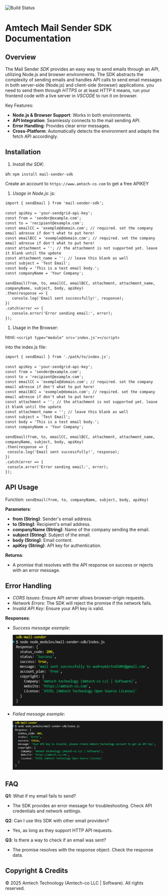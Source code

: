 ![Build Status](https://github.com/username/repo-name/actions/workflows/main.yml/badge.svg)

**Amtech Mail Sender SDK Documentation**
======================================

**Overview**
---------
The Mail Sender *SDK* provides an easy way to send emails through an *API*, utilizing Node.js and browser environments. The SDK abstracts the complexity of sending emails and handles API calls to send email messages in both server-side (Node.js) and client-side (browser) applications. you need to send them through *HTTPS* or at least *HTTP* it means, run your frontend code with a live server in *VSCODE* to run it on browser.

Key Features:
- **Node.js & Browser Support**: Works in both environments.
- **API Integration**: Seamlessly connects to the mail sending API.
- **Error Handling**: Provides clear error messages.
- **Cross-Platform**: Automatically detects the environment and adapts the fetch API accordingly.

**Installation**
------------
1. *Install the SDK*:
   
sh:
   `npm install mail-sender-sdk`

Create an account to `https://www.amtech-co.com` to get a free APIKEY

1. *Usage in Node.js*:
js:
 ```
import { sendEmail } from 'mail-sender-sdk';

const apiKey = 'your-sendgrid-api-key';
const from = 'sender@example.com';
const to = 'recipient@example.com';
const emailCC = 'exemple@domain.com'; // required. set the company email adresse if don't what to put here!
const emailBCC = 'exemple@domain.com'; // required. set the company email adresse if don't what to put here!
const attachment = ''; // the attachment is not supported yet. leave it blank until the update
const attachment_name = ''; // leave this blank as well
const subject = 'Test Email';
const body = 'This is a test email body.';
const companyName = 'Your Company';

sendEmail(from, to, emailCC, emailBCC, attachment, attachment_name, companyName, subject, body, apiKey)
.then(response => {
    console.log('Email sent successfully!', response);
})
.catch(error => {
    console.error('Error sending email:', error);
});
```

1. Usage in the Browser:
   
html:
`<script type="module" src='index.js'></script>`

into the index.js file:
   ```
import { sendEmail } from './path/to/index.js';

const apiKey = 'your-sendgrid-api-key';
const from = 'sender@example.com';
const to = 'recipient@example.com';
const emailCC = 'exemple@domain.com'; // required. set the company email adresse if don't what to put here!
const emailBCC = 'exemple@domain.com'; // required. set the company email adresse if don't what to put here!
const attachment = ''; // the attachment is not supported yet. leave it blank until the update
const attachment_name = ''; // leave this blank as well
const subject = 'Test Email';
const body = 'This is a test email body.';
const companyName = 'Your Company';

sendEmail(from, to, emailCC, emailBCC, attachment, attachment_name, companyName, subject, body, apiKey)
.then(response => {
    console.log('Email sent successfully!', response);
})
.catch(error => {
    console.error('Error sending email:', error);
});
```

**API Usage**
---------
Function: `sendEmail(from, to, companyName, subject, body, apiKey)`

**Parameters**:
- **from (String)**: Sender's email address.
- **to (String)**: Recipient's email address.
- **companyName (String)**: Name of the company sending the email.
- **subject (String)**: Subject of the email.
- **body (String)**: Email content.
- **apiKey (String)**: API key for authentication.

**Returns**:
- A promise that resolves with the API response on success or rejects with an error message.

**Error Handling**
--------------
- *CORS Issues*: Ensure API server allows browser-origin requests.
- *Network Errors*: The SDK will reject the promise if the network fails.
- *Invalid API Key*: Ensure your API key is valid.

**Responses**:
- *Success message exemple*:<br>

  ![success response](./assets/image/success.PNG)<br>
  
- *Failed message exemple*:<br>

  ![failed response](./assets/image/failed.PNG)
  


**FAQ**
---
**Q1**: What if my email fails to send?
- The SDK provides an error message for troubleshooting. Check API credentials and network settings.

**Q2**: Can I use this SDK with other email providers?
- Yes, as long as they support HTTP API requests.

**Q3**: Is there a way to check if an email was sent?
- The promise resolves with the response object. Check the response data.

**Copyright & Credits**
-------------------
© 2025 Amtech Technology (Amtech-co LLC | Software). All rights reserved.

